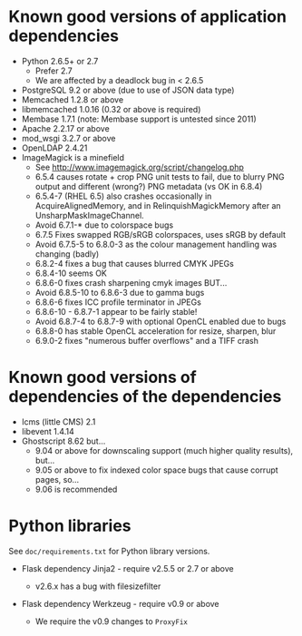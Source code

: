 # Known good versions of application dependencies

* Python 2.6.5+ or 2.7
	* Prefer 2.7
	* We are affected by a deadlock bug in < 2.6.5
* PostgreSQL 9.2 or above (due to use of JSON data type)
* Memcached 1.2.8 or above
* libmemcached 1.0.16 (0.32 or above is required)
* Membase 1.7.1 (note: Membase support is untested since 2011)
* Apache 2.2.17 or above
* mod_wsgi 3.2.7 or above
* OpenLDAP 2.4.21
* ImageMagick is a minefield
	* See http://www.imagemagick.org/script/changelog.php
	* 6.5.4 causes rotate + crop PNG unit tests to fail, due to blurry PNG output
	      and different (wrong?) PNG metadata (vs OK in 6.8.4)
	* 6.5.4-7 (RHEL 6.5) also crashes occasionally in AcquireAlignedMemory,
	      and in RelinquishMagickMemory after an UnsharpMaskImageChannel.
	* Avoid 6.7.1-* due to colorspace bugs
	* 6.7.5 Fixes swapped RGB/sRGB colorspaces, uses sRGB by default
	* Avoid 6.7.5-5 to 6.8.0-3 as the colour management handling was changing (badly)
	* 6.8.2-4 fixes a bug that causes blurred CMYK JPEGs
	* 6.8.4-10 seems OK
	* 6.8.6-0 fixes crash sharpening cmyk images BUT...
	* Avoid 6.8.5-10 to 6.8.6-3 due to gamma bugs
	* 6.8.6-6 fixes ICC profile terminator in JPEGs
	* 6.8.6-10 - 6.8.7-1 appear to be fairly stable!
	* Avoid 6.8.7-4 to 6.8.7-9 with optional OpenCL enabled due to bugs
	* 6.8.8-0 has stable OpenCL acceleration for resize, sharpen, blur
	* 6.9.0-2 fixes "numerous buffer overflows" and a TIFF crash

# Known good versions of dependencies of the dependencies

* lcms (little CMS) 2.1
* libevent 1.4.14
* Ghostscript 8.62 but...
	* 9.04 or above for downscaling support (much higher quality results), but...
	* 9.05 or above to fix indexed color space bugs that cause corrupt pages, so...
	* 9.06 is recommended

# Python libraries

See `doc/requirements.txt` for Python library versions.

* Flask dependency Jinja2 - require v2.5.5 or 2.7 or above
	* v2.6.x has a bug with filesizefilter

* Flask dependency Werkzeug - require v0.9 or above
	* We require the v0.9 changes to `ProxyFix`

